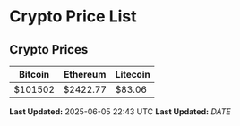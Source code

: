 # Crypto Price List

## Crypto Prices
| Bitcoin | Ethereum | Litecoin |
| ------- | -------- | -------- |
| $101502 | $2422.77 | $83.06 |
**Last Updated:** 2025-06-05 22:43 UTC
**Last Updated:** $DATE$
